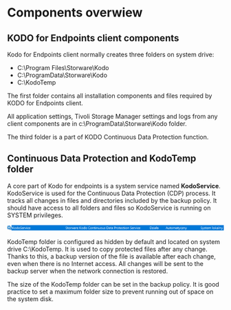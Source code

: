 # Components overwiew

## KODO for Endpoints client components

Kodo for Endpoints client normally creates three folders on system drive:

* C:\Program Files\Storware\Kodo
* C:\ProgramData\Storware\Kodo
* C:\KodoTemp

The first folder contains all installation components and files required by KODO for Endpoints client.

All application settings, Tivoli Storage Manager settings and logs from any client components are in c:\ProgramData\Storware\Kodo folder.

The third folder is a part of KODO Continuous Data Protection function.

## Continuous Data Protection and KodoTemp folder

A core part of Kodo for endpoints is a system service named **KodoService**. KodoService is used for the Continuous Data Protection \(CDP\) process. It tracks all changes in files and directories included by the backup policy. It should have access to all folders and files so KodoService is running on SYSTEM privileges.

![](../../../.gitbook/assets/kodoservice.PNG)

KodoTemp folder is configured as hidden by default and located on system drive C:\KodoTemp. It is used to copy protected files after any change. Thanks to this, a backup version of the file is available after each change, even when there is no Internet access. All changes will be sent to the backup server when the network connection is restored.

The size of the KodoTemp folder can be set in the backup policy. It is good practice to set a maximum folder size to prevent running out of space on the system disk.

